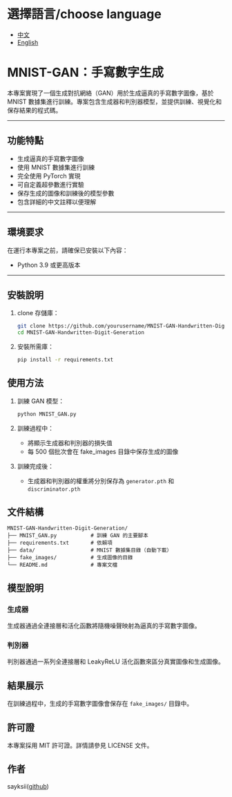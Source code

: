 # 選擇語言/choose language
- [中文](README.zh.md)
- [English](README.en.md)

# MNIST-GAN：手寫數字生成

本專案實現了一個生成對抗網絡（GAN）用於生成逼真的手寫數字圖像，基於 MNIST 數據集進行訓練。專案包含生成器和判別器模型，並提供訓練、視覺化和保存結果的程式碼。

---

## 功能特點

- 生成逼真的手寫數字圖像
- 使用 MNIST 數據集進行訓練
- 完全使用 PyTorch 實現
- 可自定義超參數進行實驗
- 保存生成的圖像和訓練後的模型參數
- 包含詳細的中文註釋以便理解

---

## 環境要求

在運行本專案之前，請確保已安裝以下內容：

- Python 3.9 或更高版本

---

## 安裝說明

1. clone 存儲庫：
   ```bash
   git clone https://github.com/yourusername/MNIST-GAN-Handwritten-Digit-Generation.git
   cd MNIST-GAN-Handwritten-Digit-Generation
   ```

2. 安裝所需庫：
   ```bash
   pip install -r requirements.txt
   ```

## 使用方法

1. 訓練 GAN 模型：
   ```bash
   python MNIST_GAN.py
   ```

2. 訓練過程中：
   - 將顯示生成器和判別器的損失值
   - 每 500 個批次會在 fake_images 目錄中保存生成的圖像

3. 訓練完成後：
   - 生成器和判別器的權重將分別保存為 `generator.pth` 和 `discriminator.pth`

## 文件結構

```
MNIST-GAN-Handwritten-Digit-Generation/
├── MNIST_GAN.py           # 訓練 GAN 的主要腳本
├── requirements.txt       # 依賴項
├── data/                  # MNIST 數據集目錄（自動下載）
├── fake_images/           # 生成圖像的目錄
└── README.md              # 專案文檔
```

## 模型說明

### 生成器
生成器通過全連接層和活化函數將隨機噪聲映射為逼真的手寫數字圖像。

### 判別器
判別器通過一系列全連接層和 LeakyReLU 活化函數來區分真實圖像和生成圖像。

## 結果展示
在訓練過程中，生成的手寫數字圖像會保存在 `fake_images/` 目錄中。

## 許可證
本專案採用 MIT 許可證。詳情請參見 LICENSE 文件。

## 作者
sayksii([github](https://github.com/sayksii))